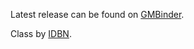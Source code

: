 Latest release can be found on [GMBinder](https://www.gmbinder.com/share/-ME1V0j6E7bqKEtjw_Jn).

Class by [IDBN](http://reddit.com/u/IDBN).
